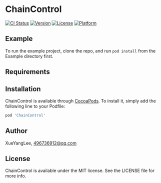 # ChainControl

[![CI Status](https://img.shields.io/travis/XueYangLee/ChainControl.svg?style=flat)](https://travis-ci.org/XueYangLee/ChainControl)
[![Version](https://img.shields.io/cocoapods/v/ChainControl.svg?style=flat)](https://cocoapods.org/pods/ChainControl)
[![License](https://img.shields.io/cocoapods/l/ChainControl.svg?style=flat)](https://cocoapods.org/pods/ChainControl)
[![Platform](https://img.shields.io/cocoapods/p/ChainControl.svg?style=flat)](https://cocoapods.org/pods/ChainControl)

## Example

To run the example project, clone the repo, and run `pod install` from the Example directory first.

## Requirements

## Installation

ChainControl is available through [CocoaPods](https://cocoapods.org). To install
it, simply add the following line to your Podfile:

```ruby
pod 'ChainControl'
```

## Author

XueYangLee, 496736912@qq.com

## License

ChainControl is available under the MIT license. See the LICENSE file for more info.
